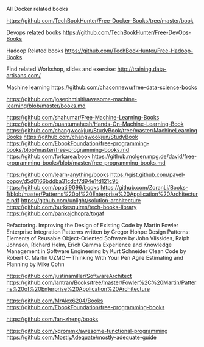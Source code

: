 All Docker related books 

https://github.com/TechBookHunter/Free-Docker-Books/tree/master/book

Devops related books
https://github.com/TechBookHunter/Free-DevOps-Books

Hadoop Related books
https://github.com/TechBookHunter/Free-Hadoop-Books


Find related Workshop, slides and exercise: http://training.data-artisans.com/

Machine learning 
https://github.com/chaconnewu/free-data-science-books

https://github.com/josephmisiti/awesome-machine-learning/blob/master/books.md

https://github.com/shahumar/Free-Machine-Learning-Books
https://github.com/quantumahesh/Hands-On-Machine-Learning-Book
https://github.com/changwookjun/StudyBook/tree/master/MachineLearningBooks
https://github.com/changwookjun/StudyBook
https://github.com/EbookFoundation/free-programming-books/blob/master/free-programming-books.md
https://github.com/forkarea/book
https://github.molgen.mpg.de/david/free-programming-books/blob/master/free-programming-books.md

https://github.com/learn-anything/books
https://gist.github.com/pavel-popov/d5d0166bddba31cdcf7d94e1fd121c95
https://github.com/ppatil9096/books
https://github.com/ZoranLi/Books-1/blob/master/Patterns%20of%20Enterprise%20Application%20Architecture.pdf
https://github.com/unlight/solution-architecture
https://github.com/burkesquires/tech-books-library
https://github.com/pankajchopra/togaf


Refactoring. Improving the Design of Existing Code by Martin Fowler
Enterprise Integration Patterns written by Gregor Hohpe
Design Patterns: Elements of Reusable Object-Oriented Software by John Vlissides, Ralph Johnson, Richard Helm, Erich Gamma
Experience and Knowledge Management in Software Engineering by Kurt Schneider
Clean Code by Robert C. Martin
UZMO — Thinking With Your Pen
Agile Estimating and Planning by Mike Cohn

https://github.com/justinamiller/SoftwareArchitect
https://github.com/lantran/Books/tree/master/Fowler%2C%20Martin/Patterns%20of%20Enterprise%20Application%20Architecture

https://github.com/MrAlex6204/Books
https://github.com/EbookFoundation/free-programming-books


https://github.com/fan-zheng/books

https://github.com/xgrommx/awesome-functional-programming
https://github.com/MostlyAdequate/mostly-adequate-guide
